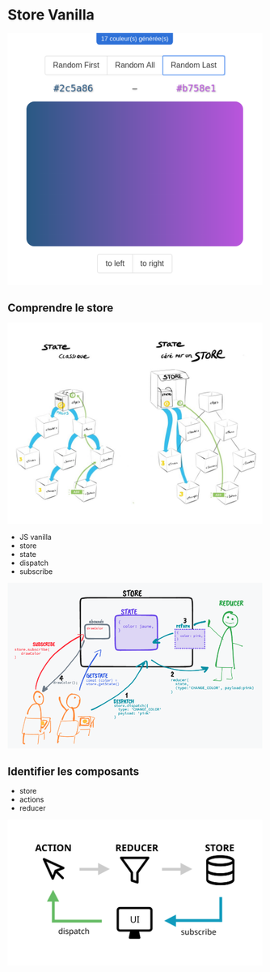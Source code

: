 # Store Vanilla

![](docs/gradient.png)

## Comprendre le store

![](docs/state-vs-store.jpg)

- JS vanilla
- store
- state
- dispatch
- subscribe

![](docs/redux.png)


## Identifier les composants

- store
- actions
- reducer

![](docs/flow.svg)
